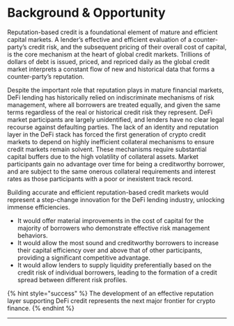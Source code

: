 # Background & Opportunity

Reputation-based credit is a foundational element of mature and efficient capital markets. A lender’s effective and efficient evaluation of a counter-party’s credit risk, and the subsequent pricing of their overall cost of capital, is the core mechanism at the heart of global credit markets. Trillions of dollars of debt is issued, priced, and repriced daily as the global credit market interprets a constant flow of new and historical data that forms a counter-party’s reputation.

Despite the important role that reputation plays in mature financial markets, DeFi lending has historically relied on indiscriminate mechanisms of risk management, where all borrowers are treated equally, and given the same terms regardless of the real or historical credit risk they represent. DeFi market participants are largely unidentified, and lenders have no clear legal recourse against defaulting parties. The lack of an identity and reputation layer in the DeFi stack has forced the first generation of crypto credit markets to depend on highly inefficient collateral mechanisms to ensure credit markets remain solvent. These mechanisms require substantial capital buffers due to the high volatility of collateral assets. Market participants gain no advantage over time for being a creditworthy borrower, and are subject to the same onerous collateral requirements and interest rates as those participants with a poor or inexistent track record.

Building accurate and efficient reputation-based credit markets would represent a step-change innovation for the DeFi lending industry, unlocking immense efficiencies.&#x20;

* It would offer material improvements in the cost of capital for the majority of borrowers who demonstrate effective risk management behaviors.&#x20;
* It would allow the most sound and creditworthy borrowers to increase their capital efficiency over and above that of other participants, providing a significant competitive advantage.&#x20;
* It would allow lenders to supply liquidity preferentially based on the credit risk of individual borrowers, leading to the formation of a credit spread between different risk profiles.&#x20;

{% hint style="success" %}
The development of an effective reputation layer supporting DeFi credit represents the next major frontier for crypto finance.
{% endhint %}

***

